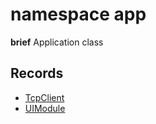 # namespace app





**brief** Application class 



## Records

* [TcpClient](TcpClient.md)
* [UIModule](UIModule.md)


